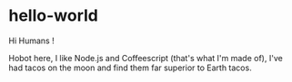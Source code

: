 # hello-world

Hi Humans !

Hobot here, I like Node.js and Coffeescript (that's what I'm made of),
I've had tacos on the moon and find them far superior to Earth tacos.
